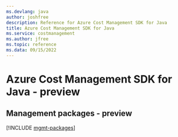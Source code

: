 ```yaml
---
ms.devlang: java
author: joshfree
description: Reference for Azure Cost Management SDK for Java
title: Azure Cost Management SDK for Java
ms.service: costmanagement
ms.author: jfree
ms.topic: reference
ms.data: 09/15/2022
---
```

# Azure Cost Management SDK for Java - preview

## Management packages - preview
[!INCLUDE [mgmt-packages](cost-management-mgmt-index.md)]